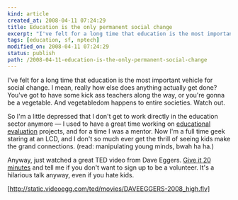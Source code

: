 ```yaml
--- 
kind: article
created_at: 2008-04-11 07:24:29
title: Education is the only permanent social change
excerpt: "I've felt for a long time that education is the most important vehicle for social change. I mean, really how else does anything actually get done? You've got to have some kick ass teachers along the way, or you're gonna be a vegetable."
tags: [education, sf, nptech]
modified_on: 2008-04-11 07:24:29
status: publish 
path: /2008-04-11-education-is-the-only-permanent-social-change
---
```


I've felt for a long time that education is the most important vehicle for social change. I mean, really how else does anything actually get done? You've got to have some kick ass teachers along the way, or you're gonna be a vegetable. And vegetabledom happens to entire societies. Watch out. 

So I'm a little depressed that I don't get to work directly in the education sector anymore &mdash; I used to have a great time working on <a href="http://en.wikipedia.org/wiki/Educational_evaluation">educational evaluation</a> projects, and for a time I was a mentor. Now I'm a full time geek staring at an LCD, and I don't so much ever get the thrill of seeing kids make the grand connections. (read: manipulating young minds, bwah ha ha.) 

Anyway, just watched a great TED video from Dave Eggers. <a href="http://www.ted.com/talks/view/id/233">Give it 20 minutes</a> and tell me if you don't want to sign up to be a volunteer. It's a hilarious talk anyway, even if you hate kids. 

[http://static.videoegg.com/ted/movies/DAVEEGGERS-2008_high.flv]
  